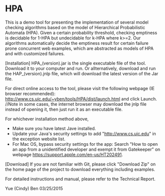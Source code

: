 # HPA
This is a demo tool for presenting the implementation of several model checking algorithms based on the model of Hierarchical Probabilistic Automata (HPA). Given a certain probability threshold, checking emptiness is decidable for 1-HPA but undecidable for k-HPA where k>=2. Our algorithms automatically decide the emptiness result for certain failure prone concurrent web examples, which are abstracted as models of HPA and with customized failures.  

[Installation]
HPA_(version).jar is the single executable file of the tool. Download it to your computer and run. 
Or allternatively, download and run the HAP_(version).jnlp file, which will download the latest version of the Jar file.

For direct online access to the tool, please visit the following webpage (IE browser recommended):
http://www.cs.uic.edu/~yben/tools/HPA/dist/launch.html
and click Launch.
//Note in some cases, the internet browser may download the jnlp file instead of opening it, then just run it as an executable file.

For whichever installation method above,
- Make sure you have latest Jave installed.
- Update your Java's security settings to add "http://www.cs.uic.edu" in the exception website list.
- For Mac OS, bypass security settings for the app:
  Search "How to open an app from a unidentified developer and exempt it from Gatekeeper"
  on webpage https://support.apple.com/en-us/HT202491.

[Download]
If you are not familiar with Git, please click "Download Zip" on the home page of the project to download everything including examples.

For detailed instructions and manual, please refer to the Technical Report.

Yue (Cindy) Ben
03/25/2015
